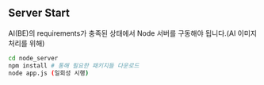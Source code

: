 ## Server Start

AI(BE)의 requirements가 충족된 상태에서 Node 서버를 구동해야 됩니다.(AI 이미지 처리를 위해)
```bash
cd node_server
npm install # 통해 필요한 패키지들 다운로드
node app.js (일회성 시행)
```
